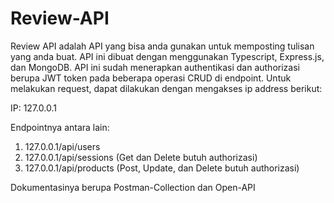 # Review-API
Review API adalah API yang bisa anda gunakan untuk memposting tulisan yang anda buat. API ini dibuat dengan menggunakan Typescript, Express.js, dan MongoDB. API ini sudah menerapkan authentikasi dan authorizasi berupa JWT token pada beberapa operasi CRUD di endpoint. Untuk melakukan request, dapat dilakukan dengan mengakses ip address berikut:

IP: 127.0.0.1

Endpointnya antara lain:

1. 127.0.0.1/api/users
2. 127.0.0.1/api/sessions (Get dan Delete butuh authorizasi)
3. 127.0.0.1/api/products (Post, Update, dan Delete butuh authorizasi)

Dokumentasinya berupa Postman-Collection dan Open-API
